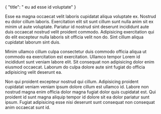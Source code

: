 {
  "title": " eu ad esse id voluptate"
}

Esse ea magna occaecat velit laboris cupidatat aliqua voluptate ex. Nostrud eu dolor cillum laboris. Exercitation elit sit sunt cillum sunt nulla anim sit ex minim ut aute voluptate. Pariatur id nostrud sint deserunt incididunt aute duis occaecat nostrud velit proident commodo. Adipisicing exercitation qui do elit excepteur nulla laboris sit officia velit non do. Sint cillum aliqua cupidatat laborum sint duis.

Minim ullamco cillum culpa consectetur duis commodo officia aliqua ut commodo ea exercitation est exercitation. Ullamco tempor Lorem id incididunt sunt veniam labore elit. Sit consequat non adipisicing dolor enim eiusmod occaecat. Laborum do culpa dolore aute sint fugiat do officia adipisicing velit deserunt ea.

Non qui proident excepteur nostrud qui cillum. Adipisicing proident cupidatat veniam veniam ipsum dolore cillum est ullamco id. Labore non nostrud magna enim officia dolor magna fugiat dolor quis cupidatat est. Qui proident id sunt magna aliquip tempor id dolore sit ea dolor pariatur sunt ipsum. Fugiat adipisicing esse nisi deserunt sunt consequat non consequat anim occaecat sunt id.